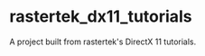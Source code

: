 rastertek_dx11_tutorials
========================

A project built from rastertek's DirectX 11 tutorials.
